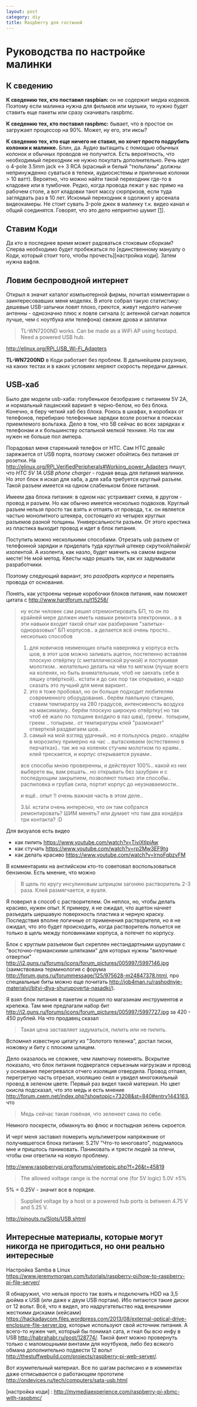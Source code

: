 ```yaml
---
layout: post
category: diy
title: Raspberry для гостиной
---
```


# Руководства по настройке малинки


## К сведению

**К сведению тех, кто поставил raspbian:** он не содержит медиа кодеков. Поэтому если малинка нужна для фильмов или музыки, то нужно будет ставить еще пакеты или сразу скачивать raspbmc.

**К сведению тех, кто поставил raspbmc:** бывает, что в простое он загружает процессор на 90%. Может, ну его, эти иксы?

<!--more-->

**К сведению тех, кто еще ничего не ставил, но хочет просто подрубить колонки к малинке.** Блин, да. Аудио вытащить с помощью обычных колонок и обычных проводов не получится. Есть вероятность, что необходимый переходник не нужно покупать дополнительно. Речь идет о 4-pole 3.5mm jack <-> 3 RCA (красный и белый "тюльпаны" должны непринужденно суваться в телеки, аудиосистемы и приличные колонки > 10 ватт). Вероятно, что можно найти такой переходник где-то в кладовке или в тумбочке. Редко, когда провода лежат у вас прямо на рабочем столе, а вот кладовки тают массу сюрпризов, если туда заглядвать раз в 10 лет. Искомый переходник я одолжил у арсенала видеокамеры.
Не стоит сувать 3-pole джек в малинку т.к. видео канал и общий соединятся. Говорят, что это дело неприятно шумит \[[1]\].

## Ставим Коди

Да кто в последнее время может радоваться стоковым сборкам? Сперва необходимо будет пробежаться по [единственному мануалу о Коди, который стоит того, чтобы прочесть][настройка коди]. Затем нужна вафля.


## Ловим беспроводной интернет

Открыл я значит каталог компьютерной фирмы, почитал комментарии о заинтересовавших меня моделях. В итоге собрал такую статистику:
дешевые USB-затычки ловят плохо, греются, живут недолго
наличие антенны - однозначно плюс к ловле сигнала (с антенной сигнал ловится лучше, чем с ноутбука или телефона)
свежие дрова и заплатки
 
> TL-WN7200ND works. Can be made as a WiFi AP using hostapd. Need a powered USB hub.

<http://elinux.org/RPi_USB_Wi-Fi_Adapters>

**TL-WN7200ND** в Коди работает без проблем. В дальнейшем разузнаю, на каких тестах и в каких условиях меряют скорость передачи данных.

## USB-xаб

Было две модели usb-хаба: голубенькое безобразие с питанием 5V 2A, и нормальный пацанский вариант в черно-белом, но без блока. Конечно, я беру четкий хаб без блока. Роюсь в шкафах, в коробках от телефонов, перебираю телефонные зарядки возле розетки в поисках приемлемого вольтажа. Дело в том, что 5В сейчас во всех зарядках к телефонам и к большинству остальной мелкой технике. Но ток им нужен не больше пол ампера.

Порадовал меня старенький телефон от HTC. Сам HTC девайс заряжается от USB порта, поэтому сможет обойтись без питания от розетки. На <http://elinux.org/RPi_VerifiedPeripherals#Working_power_Adapters> пишут, что *HTC 5V 1A USB phone charger* - годная вещь для питания малинки. Но этот блок я искал для хаба, а для хаба требуется круглый разъем. Такой разъем имеется на одном слабеньком блоке питания. 



Имеем два блока питания: в одном нас устраивает схема, в другом - провод и разъем. Но как обычно имеется несколько подвохов. Круглый разъем нельзя просто так взять и отпаять от провода, т.к. он является частью монолитного штекера, состоящего из четырех круглых разъемов разной толщины. Универсальности разъем. От этого крестика из пластика выходит провод и идет в блок питания. 

Поступить можно несколькими способами. Отрезать usb разъем от телефонной зарядки и приделать туда круглый штекер скруткой/пайкой/изолентой. А изолента, как назло, будет маячить на самом видном месте! Не мой метод. Квесты надо решать так, как их задумывали разработчики. 

Поэтому следующий вариант, это *разобрать корпуса* и перепаять провода от основания.

Понять, как устроены черные коробочки блоков питания, нам поможет цитата с <http://www.hardforum.ru/t15258/>

> ну если человек сам решил отремонтировать БП, то он по крайней мере должен иметь навыки ремонта электроники.. а в эти навыки входит такой опыт как разбирание "залитых-одноразовых" БП корпусов..
> а делается всё очень просто.. несколько способов
> 1) для новичков неимеющих опыта
> наверняка у корпуса есть шов, в этот шов можно заливать ацетон, постепенно вставляя плоскую отвёртку (с металлической ручкой) и постукивая молотком..
> желательно делать на чём то мягком (лучше всего на коленях, но быть внимательным, чтоб не заехать себе в ляшку отвёрткой).. кстати я до сих пор так открываю, и надо сказать это лучший для меня вариант..
> 2) это я тоже пробовал, но он больше подходит любителям современного оборудования..
> берём паяльную станцию, ставим темпиратру на 280 градусов, интенсивность воздуха на максималку..
> берём плоскую широкую отвёртку( но так чтоб её жало по толщине входило в паз шва), греем.. топырим, греем .. топырим..
> от темпиратуры клей "размокает" отверткой раздвигаем шов..
> 3) самый на мой взгляд удачный.. но я пользуюсь редко..
> кладём в морозилку примерно на час .. вытаскиваем (естественно в перчатках)..
> так же на коленях стучим молотком по краям.. клей трескается, и корпус открывается руками..
>
> все способы мною проверенны, и действуют 100%.. какой из них выберете вы, вам решать.. но открывать без зазубрин и с последующим закрытием, позволяют только эти способы.. распиловка и грубая сила, портит корпус до неузнаваемости..
>
> и ещё.. опыт !! очень важная часть в этом деле..
>
> З.Ы. кстати очень интересно, что он там собрался ремонтировать? ШИМ менять? или думает что там два кондёра три контакта? :D

Для визуалов есть видео

- как пилить <https://www.youtube.com/watch?v=TiviXtlpiAw>
- как стучать <https://www.youtube.com/watch?v=rp2Mw3EF9tg>
- как делать красиво <https://www.youtube.com/watch?v=lrnoFqbzvFM>

В комментариях на английском кто-то советовал воспользоваться бензином. Есть мнение, что можно

> В щель по кругу инсулиновым шприцом загоняю растворитель 2-3 раза. Клей размягчается, и вуаля.﻿

Я поверил в способ с растворителем. Он неплох, но, чтобы делать красиво, нужен опыт. К примеру, я не ожидал, что ацетон начнет разъедать шершавую поверхность пластика и черную краску. Последствия вполне логичные от применения растворителя, но я не ожидал, что это будет происходить, когда растворитель польется не только в щель между половинками корпуса, а потечет по корпусу.


Блок с круглым разъемом был скреплен нестандартными шурупами с "восточно-германскими шляпками" для которых нужны "вилочные отвертки" <http://i2.guns.ru/forums/icons/forum_pictures/005997/5997146.jpg> (заимствована терминология с форума <http://forum.guns.ru/forummessage/125/975628-m24847378.html>, про специальные биты можно еще почитать <http://job4man.ru/rashodnyie-materialyi/bityi-dlya-shurupoverta-nasadki/>).


Я взял блок питания в пакетик и пошел по магазинам инструментов и крепежа. Там мне предлагали набор бит <http://i2.guns.ru/forums/icons/forum_pictures/005997/5997727.jpg> за 420 - 450 рублей. 
На что продавец сказал

> Такая цена заставляет задуматься, пилить или не пилить.

Вспомнил известную цитату из "Золотого теленка", достал тиски, ножовку и биту с плоским шлицем.

Дело оказалось не сложнее, чем лампочку поменять. Вскрытие показало, что блок питания подвергался серьезным нагрузкам и провод у основания перегревался отчего изоляция отвердела. Провод отпаял, перегретую часть отрезал, изоляцию снял и увидел многожильный провод в зеленом цвете. Первый раз видел такой материал. Но цвет окисла подсказал, что это медь и есть мнение <http://forum.cxem.net/index.php?showtopic=73208&st=840#entry1443163>, что

> Медь сейчас такая говёная, что зеленеет сама по себе.

Немного поскрести, обмакнуть во флюс и постыдная зелень скроется. 


И черт меня заставил померить мультиметром напряжение от получившегося блока питания: 5.21V
"Что-то многовато", подумалось мне и пришлось паниковать. Паниковать и трясти людей за плечи, чтобы они ответили на новую проблему.

<http://www.raspberrypi.org/forums/viewtopic.php?f=26&t=45819>

> The allowed voltage range is the normal one (for 5V logic) 5.0V ±5% 

5% = 0.25V - значит все в порядке.

> Supplied voltage by a host or a powered hub ports is between 4.75 V and 5.25 V.

<http://pinouts.ru/Slots/USB.shtml>


## Интересные материалы, которые могут никогда не пригодиться, но они реально интересные

Настройка Samba в Linux <https://www.jeremymorgan.com/tutorials/raspberry-pi/how-to-raspberry-pi-file-server/>

Я обнаружил, что нельзя просто так взять и подключить HDD на 3,5 дюйма к USB (или даже к двум USB портам). Ибо питаются такие диски от 12 вольт. Всё, что я видел, это надругательство над внешними жесткими дисками (кейсами) <https://hackadaycom.files.wordpress.com/2013/08/external-optical-drive-enclosure-file-server.jpg>, которые используют свой источник питания.
А всего-то нужен чип, который бы понимал сата, и гнал бы всю инфу в USB <http://habrahabr.ru/post/128774/>. Такой финт можно провернуть только с маломощными винтами для ноутбуков, либо без всякого обмана дополнительно подвести 12 вольт <http://thestuffwebuild.com/projects/raspberry-pi-web-server/>.

Вот изумительный материал. Все по шагам расписано и в комментах даже отписываются о работающем прототипе <http://ondevices.ru/tech/computers/sata-usb.html>


[1]: http://www.raspberrypi-spy.co.uk/2014/07/raspberry-pi-model-b-3-5mm-audiovideo-jack/
[настройка коди] : http://mymediaexperience.com/raspberry-pi-xbmc-with-raspbmc/
